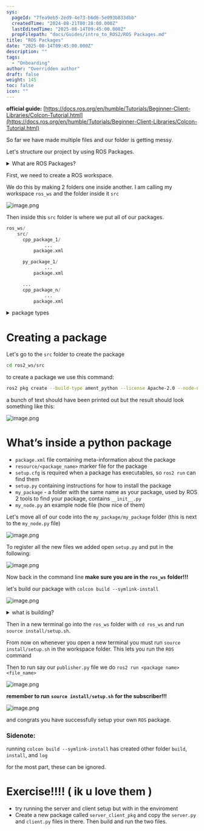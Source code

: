 ```yaml
---
sys:
  pageId: "7fea9eb5-2ed9-4e73-b6d6-5e093b833dbb"
  createdTime: "2024-08-21T00:28:00.000Z"
  lastEditedTime: "2025-08-14T09:45:00.000Z"
  propFilepath: "docs/Guides/intro_to_ROS2/ROS Packages.md"
title: "ROS Packages"
date: "2025-08-14T09:45:00.000Z"
description: ""
tags:
  - "Onboarding"
author: "Overridden author"
draft: false
weight: 145
toc: false
icon: ""
---
```


**official guide:** [https://docs.ros.org/en/humble/Tutorials/Beginner-Client-Libraries/Colcon-Tutorial.html](https://docs.ros.org/en/humble/Tutorials/Beginner-Client-Libraries/Colcon-Tutorial.html)

So far we have made multiple files and our folder is getting messy.

Let's structure our project by using ROS Packages.

<details>
      <summary>What are ROS Packages?</summary>
      ROS Packages are, as the name implies, packages of code that are highly sharable between ROS developers.
  </details>

First, we need to create a ROS workspace.

We do this by making 2 folders one inside another. I am calling my workspace `ros_ws` and the folder inside it `src`

![image.png](https://prod-files-secure.s3.us-west-2.amazonaws.com/d518164a-d88e-44d1-a4ee-3adb3bd8bce0/70706947-fd18-4537-a67b-e12946812d31/image.png?X-Amz-Algorithm=AWS4-HMAC-SHA256&X-Amz-Content-Sha256=UNSIGNED-PAYLOAD&X-Amz-Credential=ASIAZI2LB466UCYEFRZU%2F20250816%2Fus-west-2%2Fs3%2Faws4_request&X-Amz-Date=20250816T041446Z&X-Amz-Expires=3600&X-Amz-Security-Token=IQoJb3JpZ2luX2VjECQaCXVzLXdlc3QtMiJGMEQCIFL4gqGVsXwJ9wuEb0YU79zdTdjunD99RW2U6JNQnJShAiApyXqqT%2BvJF1uqZRoJD0n0RcmkMae%2BLW2wgzSysrMxOCr%2FAwhtEAAaDDYzNzQyMzE4MzgwNSIMIyMpf9tcfeE65RgEKtwDLXJE3ewv0YK6NreMQLamlwj7TWFe3C8q6mNuHyHoeHCizGKJm%2BKKE4TTEpXi40eykL1JwRhjFLwTc3Y3MBLjZwFNqmW9P43a5Uu%2F2LDzqE3LVBOpkSwbGVgU%2F%2FgUcwVeKcbRWDBTAAvIXQuhlZYKvBvpEEPPe3LJdkp3Q9%2BCbJbF57mKmof8NL8zJH8IOvq%2FqQnJB0Q%2BuC8Yhn8xJP1yopvBgRLIt24HDPeRu9%2BgfEpt%2BcLmea2L3JoLPUhcADxOXJ%2FpY92qqaKb8re8ijCZnqN9mGCy%2Fdnhj%2FOSjmPL76CG1%2Bebbay2%2FBwL5KXidzvBXWk%2BTIFCFPiSYJJJySA%2FntD5M9xXhtnvdFJf0xH%2BtyCFIg5seSyv3IxB2tx%2BZnKovcce%2Fx8qKJ%2F7v8T0DOM9LJfDPU1zkvAzDHIWH%2F%2FeAWduSnz5OKihfE5Kl8%2FBCsf7vWpQQqlxJNWW4bz0QjR8hfH4%2F5L4dbxsE%2Ffjk4cq1dc12iTM2NS1nY%2ByTBfiwWeY%2BfmwazoCjrIYk8onLYeN8obB%2BBMFSYxbLMUJ4K0h8rjmGF5CjusQmZywH7Ved0p9knyYi007EgAzHuHJqVyGsuowNztqjSzk1%2BMJLuBTGMX%2BK694IKQkJsHM3iMw6IqAxQY6pgHdYZ4WLV7iAUUajxX8PgtFNHzKLf%2BcQvB2o2Z4CIYOoCs9PlMYXnwOV%2Fg9WL8pAh%2FmFkw0fjXWCLp2DX%2BY8m1LfWI6lcXOmlyRw2iuoJXFrF%2FNuWHrSU4M%2FLOcdenwwKjHZ6yW0id4qSGi9WMLAATtEMd4k58PbpB6PANy05ksQvPcitq2ntilZ%2BVtYmnEB85BuUhqXyd0e5Lkybv74%2Bg14gnD5xbd&X-Amz-Signature=cd66078b72993e6f5fde481da28aa9f32e851c39f129456a84a815350aee0119&X-Amz-SignedHeaders=host&x-amz-checksum-mode=ENABLED&x-id=GetObject)

Then inside this `src` folder is where we put all of our packages.

```python
ros_ws/
    src/
      cpp_package_1/
		      ...
          package.xml

      py_package_1/
		      ...
          package.xml

      ...
      cpp_package_n/
		      ...
          package.xml

```

<details>
      <summary>package types</summary>
      packages can be either `C++` or python.
  </details>

# Creating a package

Let's go to the `src` folder to create the package

```bash
cd ros2_ws/src
```

to create a package we use this command:

```bash
ros2 pkg create --build-type ament_python --license Apache-2.0 --node-name my_node my_package
```

a bunch of text should have been printed out but the result should look something like this:

![image.png](https://prod-files-secure.s3.us-west-2.amazonaws.com/d518164a-d88e-44d1-a4ee-3adb3bd8bce0/e6cf1e3f-8512-4a3e-b131-079f800bf3e8/image.png?X-Amz-Algorithm=AWS4-HMAC-SHA256&X-Amz-Content-Sha256=UNSIGNED-PAYLOAD&X-Amz-Credential=ASIAZI2LB466UCYEFRZU%2F20250816%2Fus-west-2%2Fs3%2Faws4_request&X-Amz-Date=20250816T041446Z&X-Amz-Expires=3600&X-Amz-Security-Token=IQoJb3JpZ2luX2VjECQaCXVzLXdlc3QtMiJGMEQCIFL4gqGVsXwJ9wuEb0YU79zdTdjunD99RW2U6JNQnJShAiApyXqqT%2BvJF1uqZRoJD0n0RcmkMae%2BLW2wgzSysrMxOCr%2FAwhtEAAaDDYzNzQyMzE4MzgwNSIMIyMpf9tcfeE65RgEKtwDLXJE3ewv0YK6NreMQLamlwj7TWFe3C8q6mNuHyHoeHCizGKJm%2BKKE4TTEpXi40eykL1JwRhjFLwTc3Y3MBLjZwFNqmW9P43a5Uu%2F2LDzqE3LVBOpkSwbGVgU%2F%2FgUcwVeKcbRWDBTAAvIXQuhlZYKvBvpEEPPe3LJdkp3Q9%2BCbJbF57mKmof8NL8zJH8IOvq%2FqQnJB0Q%2BuC8Yhn8xJP1yopvBgRLIt24HDPeRu9%2BgfEpt%2BcLmea2L3JoLPUhcADxOXJ%2FpY92qqaKb8re8ijCZnqN9mGCy%2Fdnhj%2FOSjmPL76CG1%2Bebbay2%2FBwL5KXidzvBXWk%2BTIFCFPiSYJJJySA%2FntD5M9xXhtnvdFJf0xH%2BtyCFIg5seSyv3IxB2tx%2BZnKovcce%2Fx8qKJ%2F7v8T0DOM9LJfDPU1zkvAzDHIWH%2F%2FeAWduSnz5OKihfE5Kl8%2FBCsf7vWpQQqlxJNWW4bz0QjR8hfH4%2F5L4dbxsE%2Ffjk4cq1dc12iTM2NS1nY%2ByTBfiwWeY%2BfmwazoCjrIYk8onLYeN8obB%2BBMFSYxbLMUJ4K0h8rjmGF5CjusQmZywH7Ved0p9knyYi007EgAzHuHJqVyGsuowNztqjSzk1%2BMJLuBTGMX%2BK694IKQkJsHM3iMw6IqAxQY6pgHdYZ4WLV7iAUUajxX8PgtFNHzKLf%2BcQvB2o2Z4CIYOoCs9PlMYXnwOV%2Fg9WL8pAh%2FmFkw0fjXWCLp2DX%2BY8m1LfWI6lcXOmlyRw2iuoJXFrF%2FNuWHrSU4M%2FLOcdenwwKjHZ6yW0id4qSGi9WMLAATtEMd4k58PbpB6PANy05ksQvPcitq2ntilZ%2BVtYmnEB85BuUhqXyd0e5Lkybv74%2Bg14gnD5xbd&X-Amz-Signature=3025d7b57eadc892a078230ace0c2fcb68c9e2579d8f0e22b994d99abce09967&X-Amz-SignedHeaders=host&x-amz-checksum-mode=ENABLED&x-id=GetObject)

# What’s inside a python package

- `package.xml` file containing meta-information about the package
- `resource/<package_name>` marker file for the package
- `setup.cfg` is required when a package has executables, so `ros2 run` can find them
- `setup.py` containing instructions for how to install the package
- `my_package` - a folder with the same name as your package, used by ROS 2 tools to find your package, contains `__init__.py`
- `my_node.py` an example node file (how nice of them)

Let's move all of our code into the `my_package/my_package` folder (this is next to the `my_node.py` file)

![image.png](https://prod-files-secure.s3.us-west-2.amazonaws.com/d518164a-d88e-44d1-a4ee-3adb3bd8bce0/9ce58f11-0da9-4d3e-b86d-506a9685d378/image.png?X-Amz-Algorithm=AWS4-HMAC-SHA256&X-Amz-Content-Sha256=UNSIGNED-PAYLOAD&X-Amz-Credential=ASIAZI2LB466UCYEFRZU%2F20250816%2Fus-west-2%2Fs3%2Faws4_request&X-Amz-Date=20250816T041447Z&X-Amz-Expires=3600&X-Amz-Security-Token=IQoJb3JpZ2luX2VjECQaCXVzLXdlc3QtMiJGMEQCIFL4gqGVsXwJ9wuEb0YU79zdTdjunD99RW2U6JNQnJShAiApyXqqT%2BvJF1uqZRoJD0n0RcmkMae%2BLW2wgzSysrMxOCr%2FAwhtEAAaDDYzNzQyMzE4MzgwNSIMIyMpf9tcfeE65RgEKtwDLXJE3ewv0YK6NreMQLamlwj7TWFe3C8q6mNuHyHoeHCizGKJm%2BKKE4TTEpXi40eykL1JwRhjFLwTc3Y3MBLjZwFNqmW9P43a5Uu%2F2LDzqE3LVBOpkSwbGVgU%2F%2FgUcwVeKcbRWDBTAAvIXQuhlZYKvBvpEEPPe3LJdkp3Q9%2BCbJbF57mKmof8NL8zJH8IOvq%2FqQnJB0Q%2BuC8Yhn8xJP1yopvBgRLIt24HDPeRu9%2BgfEpt%2BcLmea2L3JoLPUhcADxOXJ%2FpY92qqaKb8re8ijCZnqN9mGCy%2Fdnhj%2FOSjmPL76CG1%2Bebbay2%2FBwL5KXidzvBXWk%2BTIFCFPiSYJJJySA%2FntD5M9xXhtnvdFJf0xH%2BtyCFIg5seSyv3IxB2tx%2BZnKovcce%2Fx8qKJ%2F7v8T0DOM9LJfDPU1zkvAzDHIWH%2F%2FeAWduSnz5OKihfE5Kl8%2FBCsf7vWpQQqlxJNWW4bz0QjR8hfH4%2F5L4dbxsE%2Ffjk4cq1dc12iTM2NS1nY%2ByTBfiwWeY%2BfmwazoCjrIYk8onLYeN8obB%2BBMFSYxbLMUJ4K0h8rjmGF5CjusQmZywH7Ved0p9knyYi007EgAzHuHJqVyGsuowNztqjSzk1%2BMJLuBTGMX%2BK694IKQkJsHM3iMw6IqAxQY6pgHdYZ4WLV7iAUUajxX8PgtFNHzKLf%2BcQvB2o2Z4CIYOoCs9PlMYXnwOV%2Fg9WL8pAh%2FmFkw0fjXWCLp2DX%2BY8m1LfWI6lcXOmlyRw2iuoJXFrF%2FNuWHrSU4M%2FLOcdenwwKjHZ6yW0id4qSGi9WMLAATtEMd4k58PbpB6PANy05ksQvPcitq2ntilZ%2BVtYmnEB85BuUhqXyd0e5Lkybv74%2Bg14gnD5xbd&X-Amz-Signature=935a9add458e01dff4454271f091cc9754b4ead6472ff38ba009c6ae7e63c9d3&X-Amz-SignedHeaders=host&x-amz-checksum-mode=ENABLED&x-id=GetObject)

To register all the new files we added open `setup.py` and put in the following:

![image.png](https://prod-files-secure.s3.us-west-2.amazonaws.com/d518164a-d88e-44d1-a4ee-3adb3bd8bce0/1cd7c262-4cae-4496-9d75-c178537d24a2/image.png?X-Amz-Algorithm=AWS4-HMAC-SHA256&X-Amz-Content-Sha256=UNSIGNED-PAYLOAD&X-Amz-Credential=ASIAZI2LB466UCYEFRZU%2F20250816%2Fus-west-2%2Fs3%2Faws4_request&X-Amz-Date=20250816T041447Z&X-Amz-Expires=3600&X-Amz-Security-Token=IQoJb3JpZ2luX2VjECQaCXVzLXdlc3QtMiJGMEQCIFL4gqGVsXwJ9wuEb0YU79zdTdjunD99RW2U6JNQnJShAiApyXqqT%2BvJF1uqZRoJD0n0RcmkMae%2BLW2wgzSysrMxOCr%2FAwhtEAAaDDYzNzQyMzE4MzgwNSIMIyMpf9tcfeE65RgEKtwDLXJE3ewv0YK6NreMQLamlwj7TWFe3C8q6mNuHyHoeHCizGKJm%2BKKE4TTEpXi40eykL1JwRhjFLwTc3Y3MBLjZwFNqmW9P43a5Uu%2F2LDzqE3LVBOpkSwbGVgU%2F%2FgUcwVeKcbRWDBTAAvIXQuhlZYKvBvpEEPPe3LJdkp3Q9%2BCbJbF57mKmof8NL8zJH8IOvq%2FqQnJB0Q%2BuC8Yhn8xJP1yopvBgRLIt24HDPeRu9%2BgfEpt%2BcLmea2L3JoLPUhcADxOXJ%2FpY92qqaKb8re8ijCZnqN9mGCy%2Fdnhj%2FOSjmPL76CG1%2Bebbay2%2FBwL5KXidzvBXWk%2BTIFCFPiSYJJJySA%2FntD5M9xXhtnvdFJf0xH%2BtyCFIg5seSyv3IxB2tx%2BZnKovcce%2Fx8qKJ%2F7v8T0DOM9LJfDPU1zkvAzDHIWH%2F%2FeAWduSnz5OKihfE5Kl8%2FBCsf7vWpQQqlxJNWW4bz0QjR8hfH4%2F5L4dbxsE%2Ffjk4cq1dc12iTM2NS1nY%2ByTBfiwWeY%2BfmwazoCjrIYk8onLYeN8obB%2BBMFSYxbLMUJ4K0h8rjmGF5CjusQmZywH7Ved0p9knyYi007EgAzHuHJqVyGsuowNztqjSzk1%2BMJLuBTGMX%2BK694IKQkJsHM3iMw6IqAxQY6pgHdYZ4WLV7iAUUajxX8PgtFNHzKLf%2BcQvB2o2Z4CIYOoCs9PlMYXnwOV%2Fg9WL8pAh%2FmFkw0fjXWCLp2DX%2BY8m1LfWI6lcXOmlyRw2iuoJXFrF%2FNuWHrSU4M%2FLOcdenwwKjHZ6yW0id4qSGi9WMLAATtEMd4k58PbpB6PANy05ksQvPcitq2ntilZ%2BVtYmnEB85BuUhqXyd0e5Lkybv74%2Bg14gnD5xbd&X-Amz-Signature=86cd50a77b6d557c56fd0346028fad8c2e7604317401e34df13846cc6f21fdd9&X-Amz-SignedHeaders=host&x-amz-checksum-mode=ENABLED&x-id=GetObject)

Now back in the command line **make sure you are in the** **`ros_ws`** **folder!!!**

let's build our package with `colcon build --symlink-install`

![image.png](https://prod-files-secure.s3.us-west-2.amazonaws.com/d518164a-d88e-44d1-a4ee-3adb3bd8bce0/2f2a0d27-b173-48fd-b189-5f5c0ce65619/image.png?X-Amz-Algorithm=AWS4-HMAC-SHA256&X-Amz-Content-Sha256=UNSIGNED-PAYLOAD&X-Amz-Credential=ASIAZI2LB466UCYEFRZU%2F20250816%2Fus-west-2%2Fs3%2Faws4_request&X-Amz-Date=20250816T041447Z&X-Amz-Expires=3600&X-Amz-Security-Token=IQoJb3JpZ2luX2VjECQaCXVzLXdlc3QtMiJGMEQCIFL4gqGVsXwJ9wuEb0YU79zdTdjunD99RW2U6JNQnJShAiApyXqqT%2BvJF1uqZRoJD0n0RcmkMae%2BLW2wgzSysrMxOCr%2FAwhtEAAaDDYzNzQyMzE4MzgwNSIMIyMpf9tcfeE65RgEKtwDLXJE3ewv0YK6NreMQLamlwj7TWFe3C8q6mNuHyHoeHCizGKJm%2BKKE4TTEpXi40eykL1JwRhjFLwTc3Y3MBLjZwFNqmW9P43a5Uu%2F2LDzqE3LVBOpkSwbGVgU%2F%2FgUcwVeKcbRWDBTAAvIXQuhlZYKvBvpEEPPe3LJdkp3Q9%2BCbJbF57mKmof8NL8zJH8IOvq%2FqQnJB0Q%2BuC8Yhn8xJP1yopvBgRLIt24HDPeRu9%2BgfEpt%2BcLmea2L3JoLPUhcADxOXJ%2FpY92qqaKb8re8ijCZnqN9mGCy%2Fdnhj%2FOSjmPL76CG1%2Bebbay2%2FBwL5KXidzvBXWk%2BTIFCFPiSYJJJySA%2FntD5M9xXhtnvdFJf0xH%2BtyCFIg5seSyv3IxB2tx%2BZnKovcce%2Fx8qKJ%2F7v8T0DOM9LJfDPU1zkvAzDHIWH%2F%2FeAWduSnz5OKihfE5Kl8%2FBCsf7vWpQQqlxJNWW4bz0QjR8hfH4%2F5L4dbxsE%2Ffjk4cq1dc12iTM2NS1nY%2ByTBfiwWeY%2BfmwazoCjrIYk8onLYeN8obB%2BBMFSYxbLMUJ4K0h8rjmGF5CjusQmZywH7Ved0p9knyYi007EgAzHuHJqVyGsuowNztqjSzk1%2BMJLuBTGMX%2BK694IKQkJsHM3iMw6IqAxQY6pgHdYZ4WLV7iAUUajxX8PgtFNHzKLf%2BcQvB2o2Z4CIYOoCs9PlMYXnwOV%2Fg9WL8pAh%2FmFkw0fjXWCLp2DX%2BY8m1LfWI6lcXOmlyRw2iuoJXFrF%2FNuWHrSU4M%2FLOcdenwwKjHZ6yW0id4qSGi9WMLAATtEMd4k58PbpB6PANy05ksQvPcitq2ntilZ%2BVtYmnEB85BuUhqXyd0e5Lkybv74%2Bg14gnD5xbd&X-Amz-Signature=883efca85e4fb62a16d56a408c0d44154e786d0f1c7d92a22edee1dc05802e41&X-Amz-SignedHeaders=host&x-amz-checksum-mode=ENABLED&x-id=GetObject)

<details>

<summary>what is building?</summary>

if you are a CS major at Rose-Hulman you will learn the answer to this in CSSE132

but TLDR; is it combines all the code files into one program that can be run easily 

</details>

Then in a new terminal go into the `ros_ws` folder with `cd ros_ws` and run `source install/setup.sh`. 

From now on whenever you open a new terminal you must run `source install/setup.sh` in the workspace folder. This lets you run the `ROS` command

Then to run say our `publisher.py` file we do `ros2 run <package name> <file_name>`

![image.png](https://prod-files-secure.s3.us-west-2.amazonaws.com/d518164a-d88e-44d1-a4ee-3adb3bd8bce0/4f4b1219-3a44-4632-aa0a-ce3471699f59/image.png?X-Amz-Algorithm=AWS4-HMAC-SHA256&X-Amz-Content-Sha256=UNSIGNED-PAYLOAD&X-Amz-Credential=ASIAZI2LB466UCYEFRZU%2F20250816%2Fus-west-2%2Fs3%2Faws4_request&X-Amz-Date=20250816T041447Z&X-Amz-Expires=3600&X-Amz-Security-Token=IQoJb3JpZ2luX2VjECQaCXVzLXdlc3QtMiJGMEQCIFL4gqGVsXwJ9wuEb0YU79zdTdjunD99RW2U6JNQnJShAiApyXqqT%2BvJF1uqZRoJD0n0RcmkMae%2BLW2wgzSysrMxOCr%2FAwhtEAAaDDYzNzQyMzE4MzgwNSIMIyMpf9tcfeE65RgEKtwDLXJE3ewv0YK6NreMQLamlwj7TWFe3C8q6mNuHyHoeHCizGKJm%2BKKE4TTEpXi40eykL1JwRhjFLwTc3Y3MBLjZwFNqmW9P43a5Uu%2F2LDzqE3LVBOpkSwbGVgU%2F%2FgUcwVeKcbRWDBTAAvIXQuhlZYKvBvpEEPPe3LJdkp3Q9%2BCbJbF57mKmof8NL8zJH8IOvq%2FqQnJB0Q%2BuC8Yhn8xJP1yopvBgRLIt24HDPeRu9%2BgfEpt%2BcLmea2L3JoLPUhcADxOXJ%2FpY92qqaKb8re8ijCZnqN9mGCy%2Fdnhj%2FOSjmPL76CG1%2Bebbay2%2FBwL5KXidzvBXWk%2BTIFCFPiSYJJJySA%2FntD5M9xXhtnvdFJf0xH%2BtyCFIg5seSyv3IxB2tx%2BZnKovcce%2Fx8qKJ%2F7v8T0DOM9LJfDPU1zkvAzDHIWH%2F%2FeAWduSnz5OKihfE5Kl8%2FBCsf7vWpQQqlxJNWW4bz0QjR8hfH4%2F5L4dbxsE%2Ffjk4cq1dc12iTM2NS1nY%2ByTBfiwWeY%2BfmwazoCjrIYk8onLYeN8obB%2BBMFSYxbLMUJ4K0h8rjmGF5CjusQmZywH7Ved0p9knyYi007EgAzHuHJqVyGsuowNztqjSzk1%2BMJLuBTGMX%2BK694IKQkJsHM3iMw6IqAxQY6pgHdYZ4WLV7iAUUajxX8PgtFNHzKLf%2BcQvB2o2Z4CIYOoCs9PlMYXnwOV%2Fg9WL8pAh%2FmFkw0fjXWCLp2DX%2BY8m1LfWI6lcXOmlyRw2iuoJXFrF%2FNuWHrSU4M%2FLOcdenwwKjHZ6yW0id4qSGi9WMLAATtEMd4k58PbpB6PANy05ksQvPcitq2ntilZ%2BVtYmnEB85BuUhqXyd0e5Lkybv74%2Bg14gnD5xbd&X-Amz-Signature=2e32ebcca83d1cf310a73f6427be08090ed81c56271e8e457b02bbbd9500c5bf&X-Amz-SignedHeaders=host&x-amz-checksum-mode=ENABLED&x-id=GetObject)

**remember to run** **`source install/setup.sh`** **for the subscriber!!!**

![image.png](https://prod-files-secure.s3.us-west-2.amazonaws.com/d518164a-d88e-44d1-a4ee-3adb3bd8bce0/02121119-dad4-49ec-8356-c956108b4243/image.png?X-Amz-Algorithm=AWS4-HMAC-SHA256&X-Amz-Content-Sha256=UNSIGNED-PAYLOAD&X-Amz-Credential=ASIAZI2LB466UCYEFRZU%2F20250816%2Fus-west-2%2Fs3%2Faws4_request&X-Amz-Date=20250816T041447Z&X-Amz-Expires=3600&X-Amz-Security-Token=IQoJb3JpZ2luX2VjECQaCXVzLXdlc3QtMiJGMEQCIFL4gqGVsXwJ9wuEb0YU79zdTdjunD99RW2U6JNQnJShAiApyXqqT%2BvJF1uqZRoJD0n0RcmkMae%2BLW2wgzSysrMxOCr%2FAwhtEAAaDDYzNzQyMzE4MzgwNSIMIyMpf9tcfeE65RgEKtwDLXJE3ewv0YK6NreMQLamlwj7TWFe3C8q6mNuHyHoeHCizGKJm%2BKKE4TTEpXi40eykL1JwRhjFLwTc3Y3MBLjZwFNqmW9P43a5Uu%2F2LDzqE3LVBOpkSwbGVgU%2F%2FgUcwVeKcbRWDBTAAvIXQuhlZYKvBvpEEPPe3LJdkp3Q9%2BCbJbF57mKmof8NL8zJH8IOvq%2FqQnJB0Q%2BuC8Yhn8xJP1yopvBgRLIt24HDPeRu9%2BgfEpt%2BcLmea2L3JoLPUhcADxOXJ%2FpY92qqaKb8re8ijCZnqN9mGCy%2Fdnhj%2FOSjmPL76CG1%2Bebbay2%2FBwL5KXidzvBXWk%2BTIFCFPiSYJJJySA%2FntD5M9xXhtnvdFJf0xH%2BtyCFIg5seSyv3IxB2tx%2BZnKovcce%2Fx8qKJ%2F7v8T0DOM9LJfDPU1zkvAzDHIWH%2F%2FeAWduSnz5OKihfE5Kl8%2FBCsf7vWpQQqlxJNWW4bz0QjR8hfH4%2F5L4dbxsE%2Ffjk4cq1dc12iTM2NS1nY%2ByTBfiwWeY%2BfmwazoCjrIYk8onLYeN8obB%2BBMFSYxbLMUJ4K0h8rjmGF5CjusQmZywH7Ved0p9knyYi007EgAzHuHJqVyGsuowNztqjSzk1%2BMJLuBTGMX%2BK694IKQkJsHM3iMw6IqAxQY6pgHdYZ4WLV7iAUUajxX8PgtFNHzKLf%2BcQvB2o2Z4CIYOoCs9PlMYXnwOV%2Fg9WL8pAh%2FmFkw0fjXWCLp2DX%2BY8m1LfWI6lcXOmlyRw2iuoJXFrF%2FNuWHrSU4M%2FLOcdenwwKjHZ6yW0id4qSGi9WMLAATtEMd4k58PbpB6PANy05ksQvPcitq2ntilZ%2BVtYmnEB85BuUhqXyd0e5Lkybv74%2Bg14gnD5xbd&X-Amz-Signature=014e600eff0a408507c12a6c30d9aff3a1ff484f37981979dd162cbdb0d4c3d6&X-Amz-SignedHeaders=host&x-amz-checksum-mode=ENABLED&x-id=GetObject)

and congrats you have successfully setup your own `ROS` package.

### Sidenote:

running `colcon build --symlink-install` has created other folder `build`, `install`, and `log`

for the most part, these can be ignored.

# Exercise!!!! ( ik u love them )

- try running the server and client setup but with in the enviroment
- Create a new package called `server_client_pkg` and copy the `server.py` and `client.py` files in there. Then build and run the two files.
